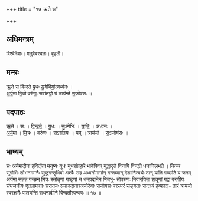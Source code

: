 +++
title = "१७ ऋते स"

+++
## अधिमन्त्रम्
विश्वेदेवाः। मनुर्वैवस्वतः। बृहती।

## मन्त्रः
ऋ॒ते स वि॑न्दते यु॒धः सु॒गेभि॑र्या॒त्यध्व॑नः ।  
अ॒र्य॒मा मि॒त्रो वरु॑णः॒ सरा॑तयो॒ यं त्राय॑न्ते स॒जोष॑सः ॥

## पदपाठः
ऋ॒ते । सः । वि॒न्द॒ते॒ । यु॒धः । सु॒ऽगेभिः॑ । या॒ति॒ । अध्व॑नः ।  
अ॒र्य॒मा । मि॒त्रः । वरु॑णः । सऽरा॑तयः । यम् । त्राय॑न्ते । स॒ऽजोष॑सः ॥

## भाष्यम्
सः अर्यमादीनां हविर्दाता मनुष्यः युधः युधसंप्रहारे भावेक्विप् युद्धादृते विनापि विन्दते धनानिलभते । किच्च सुगोभिः शोभनगमनैः सुष्ठुगन्तृभिर्वा अश्वैः सह अध्वनोमार्गान् गन्तव्यान् देशानित्यर्थः तान् याति गच्छति यं जनम् अर्यमा सततं गच्छन् मित्रः स्तोतृणां यष्टृणां च धनप्रदानेन मित्रभू- तोवरुणः निवारयिता शत्रूणां यद्वा वरणीयः संभजनीयः एतन्नामकाः सरातयः समानदानास्त्रयोदेवाः सजोषसः परस्परं सङ्गताः सन्तःयं हव्यप्रदा- तारं त्रायन्ते स्वरक्षणैः पालयन्ति सधनादीनि विन्दतीत्यन्वयः ॥ १७ ॥
